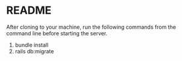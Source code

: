 # README

After cloning to your machine, run the following commands from the command line before starting the server.
1. bundle install
2. rails db:migrate

